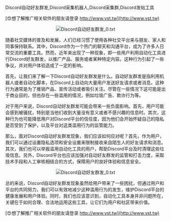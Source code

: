 Discord自动好友群发,Discord采集机器人,Discord采集群,Discord发帖工具

[😍想了解推广相关软件的朋友请登录 http://www.vst.tw](http://www.vst.tw)

 <center><img src="https://vst.tw/MP4/tuiguang/png/1.png" alt="Discord自动好友群发_0.txt"></center>

随着社交媒体的普及和发展，人们已经习惯了使用各种社交平台来与朋友、家人和同事保持联系。其中，Discord作为一个热门的聊天和沟通平台，成为了许多人日常交流的重要工具。然而，近年来出现了一种现象，即一些用户利用自动化工具进行Discord好友群发，以推广产品、服务或者某种特定内容。这种行为引起了一些争议，并对用户体验造成了一定的影响。

首先，让我们来了解一下Discord自动好友群发是什么。自动好友群发是指利用机器人或者自动化脚本，在Discord上自动向大量用户发送好友请求或者消息。这种行为通常是为了推销产品、宣传活动或者吸引关注。尽管在一些情况下这可能是出于商业目的，但也存在一些滥用的情况，例如垃圾广告、欺诈行为等。

对于用户来说，Discord自动好友群发可能会带来一些负面影响。首先，用户可能会感到被骚扰，特别是当他们收到大量没有意义或者不感兴趣的信息时。其次，这种行为也可能降低用户对Discord平台的信任度，因为他们会开始怀疑自己的隐私是否受到了保护，以及平台对这类滥用行为的监管能力。

那么，面对Discord自动好友群发现象，我们应该如何应对呢？首先，作为用户，我们可以通过设置隐私选项和安全设置来限制接收来自陌生人的好友请求和消息。其次，我们也可以举报滥用自动化工具的用户，帮助Discord平台及时清理这些垃圾信息。另外，Discord平台也应该加强对自动好友群发的监管和打击力度，采取技术手段和人工审核相结合的方式，保障用户的良好体验和信息安全。

 <center><img src="https://vst.tw/MP4/tuiguang/png/7.png" alt="Discord自动好友群发_0.txt"></center>

总的来说，Discord自动好友群发现象虽然给用户带来了一些困扰，但通过用户和平台的共同努力，我们可以有效地减少这种滥用行为的发生，维护Discord平台的健康发展和用户体验。同时，我们也应该意识到，自动化工具本身并非问题所在，关键在于如何合理、合法地运用这些工具，让它们为用户和社区带来价值。

[😍想了解推广相关软件的朋友请登录 http://www.vst.tw](http://www.vst.tw)



